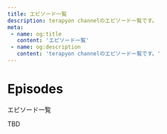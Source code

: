 ```yaml
---
title: エピソード一覧
description: terapyon channelのエピソード一覧です。
meta:
 - name: og:title
   content: 'エピソード一覧'
 - name: og:description
   content: 'terapyon channelのエピソード一覧です。'
---
```


# Episodes

エピソード一覧

TBD



